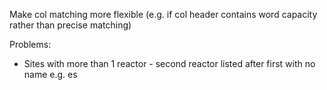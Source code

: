 Make col matching more flexible (e.g. if col header contains word capacity rather than precise matching)

Problems:

* Sites with more than 1 reactor - second reactor listed after first with no name e.g. es

